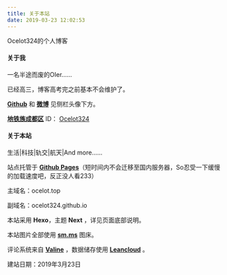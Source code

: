```yaml
---
title: 关于本站
date: 2019-03-23 12:02:53
---
```

Ocelot324的个人博客

#### 关于我

一名半途而废的OIer……

已经高三，博客高考完之前基本不会维护了。

[**Github**](https://github.com/ocelot324) 和 **[微博](https://weibo.com/ocelot324)** 见侧栏头像下方。

[**地铁族成都区**](http://www.ditiezu.com/forum-53-1.html) ID： [Ocelot324](http://www.ditiezu.com/space-uid-645326.html)



#### 关于本站

生活|科技|轨交|航天|And more……

站点托管于 [**Github Pages**](https://github.com/ocelot324/ocelot324.github.io)（短时间内不会迁移至国内服务器，So忍受一下缓慢的加载速度吧，反正没人看233）

主域名：ocelot.top

副域名：ocelot324.github.io

本站采用 **Hexo**，主题 **Next** ，详见页面底部说明。

本站图片全部使用 [**sm.ms**](https://sm.ms/) 图床。

评论系统来自 [**Valine**](https://valine.js.org/) ，数据储存使用 [**Leancloud**](https://leancloud.cn/) 。

建站日期：2019年3月23日
